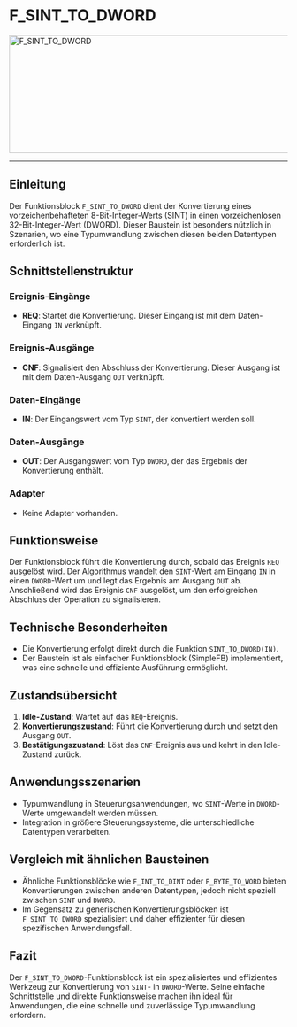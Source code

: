 # F_SINT_TO_DWORD

<img width="1450" height="213" alt="F_SINT_TO_DWORD" src="https://github.com/user-attachments/assets/10f7168f-01f0-46a7-9a2e-ca0c754a294b" />

* * * * * * * * * *
## Einleitung
Der Funktionsblock `F_SINT_TO_DWORD` dient der Konvertierung eines vorzeichenbehafteten 8-Bit-Integer-Werts (SINT) in einen vorzeichenlosen 32-Bit-Integer-Wert (DWORD). Dieser Baustein ist besonders nützlich in Szenarien, wo eine Typumwandlung zwischen diesen beiden Datentypen erforderlich ist.

## Schnittstellenstruktur
### **Ereignis-Eingänge**
- **REQ**: Startet die Konvertierung. Dieser Eingang ist mit dem Daten-Eingang `IN` verknüpft.

### **Ereignis-Ausgänge**
- **CNF**: Signalisiert den Abschluss der Konvertierung. Dieser Ausgang ist mit dem Daten-Ausgang `OUT` verknüpft.

### **Daten-Eingänge**
- **IN**: Der Eingangswert vom Typ `SINT`, der konvertiert werden soll.

### **Daten-Ausgänge**
- **OUT**: Der Ausgangswert vom Typ `DWORD`, der das Ergebnis der Konvertierung enthält.

### **Adapter**
- Keine Adapter vorhanden.

## Funktionsweise
Der Funktionsblock führt die Konvertierung durch, sobald das Ereignis `REQ` ausgelöst wird. Der Algorithmus wandelt den `SINT`-Wert am Eingang `IN` in einen `DWORD`-Wert um und legt das Ergebnis am Ausgang `OUT` ab. Anschließend wird das Ereignis `CNF` ausgelöst, um den erfolgreichen Abschluss der Operation zu signalisieren.

## Technische Besonderheiten
- Die Konvertierung erfolgt direkt durch die Funktion `SINT_TO_DWORD(IN)`.
- Der Baustein ist als einfacher Funktionsblock (SimpleFB) implementiert, was eine schnelle und effiziente Ausführung ermöglicht.

## Zustandsübersicht
1. **Idle-Zustand**: Wartet auf das `REQ`-Ereignis.
2. **Konvertierungszustand**: Führt die Konvertierung durch und setzt den Ausgang `OUT`.
3. **Bestätigungszustand**: Löst das `CNF`-Ereignis aus und kehrt in den Idle-Zustand zurück.

## Anwendungsszenarien
- Typumwandlung in Steuerungsanwendungen, wo `SINT`-Werte in `DWORD`-Werte umgewandelt werden müssen.
- Integration in größere Steuerungssysteme, die unterschiedliche Datentypen verarbeiten.

## Vergleich mit ähnlichen Bausteinen
- Ähnliche Funktionsblöcke wie `F_INT_TO_DINT` oder `F_BYTE_TO_WORD` bieten Konvertierungen zwischen anderen Datentypen, jedoch nicht speziell zwischen `SINT` und `DWORD`.
- Im Gegensatz zu generischen Konvertierungsblöcken ist `F_SINT_TO_DWORD` spezialisiert und daher effizienter für diesen spezifischen Anwendungsfall.

## Fazit
Der `F_SINT_TO_DWORD`-Funktionsblock ist ein spezialisiertes und effizientes Werkzeug zur Konvertierung von `SINT`- in `DWORD`-Werte. Seine einfache Schnittstelle und direkte Funktionsweise machen ihn ideal für Anwendungen, die eine schnelle und zuverlässige Typumwandlung erfordern.
